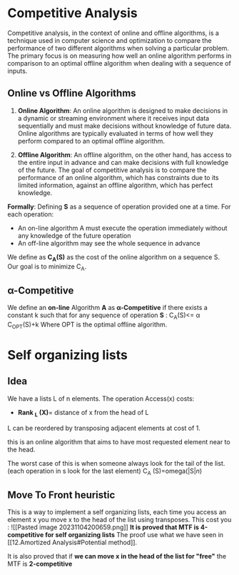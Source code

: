 # Competitive Analysis
Competitive analysis, in the context of online and offline algorithms, is a technique used in computer science and optimization to compare the performance of two different algorithms when solving a particular problem. The primary focus is on measuring how well an online algorithm performs in comparison to an optimal offline algorithm when dealing with a sequence of inputs.
## Online vs Offline Algorithms
1. **Online Algorithm**: An online algorithm is designed to make decisions in a dynamic or streaming environment where it receives input data sequentially and must make decisions without knowledge of future data. Online algorithms are typically evaluated in terms of how well they perform compared to an optimal offline algorithm.
    
2. **Offline Algorithm**: An offline algorithm, on the other hand, has access to the entire input in advance and can make decisions with full knowledge of the future. The goal of competitive analysis is to compare the performance of an online algorithm, which has constraints due to its limited information, against an offline algorithm, which has perfect knowledge.

**Formally**: Defining **S** as a sequence of operation provided one at a time. For each operation:
- An on-line algorithm A must execute the operation immediately without any knowledge of the future operation
- An off-line algorithm may see the whole sequence in advance

We define as **C<sub>A</sub>(S)** as the cost of the online algorithm on a sequence S. Our goal is to minimize C<sub>A</sub>.
## α-Competitive
We define an **on-line** Algorithm **A** as **α-Competitive** if there exists a constant k such that for any sequence of operation **S** :
	C<sub>A</sub>(S)<= α C<sub>OPT</sub>(S)+k
Where OPT is the optimal offline algorithm.


# Self organizing lists

## Idea
We have a lists L of n elements.
The operation Access(x) costs:
- **Rank <sub>L</sub> (X)**= distance of x from the head of L

L can be reordered by transposing adjacent elements at cost of 1.

this is an online algorithm that aims to have most requested element near to the head.

The worst case of this is when someone always look for the tail of the list. (each operation in s look for the last element)
C<sub>A</sub> (S)=omega(|S|*n*)

## Move To Front heuristic

This is a way to implement a self organizing lists, each time you access an element x you move x to the head of the list using transposes. This cost you :
![[Pasted image 20231104200659.png]]
**It is proved that MTF is 4-competitive for self organizing lists**
The proof use what we have seen in [[12.Amortized Analysis#Potential method]].

It is also proved that if **we can move x in the head of the list for "free"** the MTF is **2-competitive**